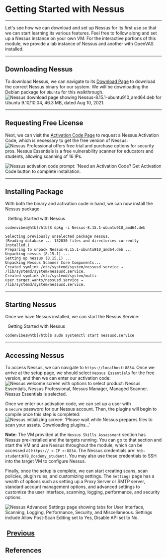 # Getting Started with Nessus

---

Let's see how we can download and set up Nessus for its first use so that we can start learning its various features. Feel free to follow along and set up a Nessus instance on your own VM. For the interactive portions of this module, we provide a lab instance of Nessus and another with OpenVAS installed.

---

## Downloading Nessus

To download Nessus, we can navigate to its [Download Page](https://www.tenable.com/downloads/nessus?loginAttempted=true) to download the correct Nessus binary for our system. We will be downloading the Debian package for `Ubuntu` for this walkthrough. ![Nessus download page showing Nessus-8.15.1-ubuntu910_amd64.deb for Ubuntu 9.10/10.04, 46.3 MB, dated Aug 10, 2021.](https://academy.hackthebox.com/storage/modules/108/openvas/deb.png)

---

## Requesting Free License

Next, we can visit the [Activation Code Page](https://www.tenable.com/products/nessus/activation-code) to request a Nessus Activation Code, which is necessary to get the free version of Nessus: ![Nessus Professional offers free trial and purchase options for security pros. Nessus Essentials is a free vulnerability scanner for educators and students, allowing scanning of 16 IPs.](https://academy.hackthebox.com/storage/modules/108/nessus/register.png)

![Nessus activation code prompt: 'Need an Activation Code? Get Activation Code button to complete installation.](https://academy.hackthebox.com/storage/modules/108/nessus/registrationcode.png)

---

## Installing Package

With both the binary and activation code in hand, we can now install the Nessus package:

  Getting Started with Nessus

```shell-session
codenvibes@htb[/htb]$ dpkg -i Nessus-8.15.1-ubuntu910_amd64.deb

Selecting previously unselected package nessus.
(Reading database ... 132030 files and directories currently installed.)
Preparing to unpack Nessus-8.15.1-ubuntu910_amd64.deb ...
Unpacking nessus (8.15.1) ...
Setting up nessus (8.15.1) ...
Unpacking Nessus Scanner Core Components...
Created symlink /etc/systemd/system/nessusd.service → /lib/systemd/system/nessusd.service.
Created symlink /etc/systemd/system/multi-user.target.wants/nessusd.service → /lib/systemd/system/nessusd.service.
```

---

## Starting Nessus

Once we have Nessus installed, we can start the Nessus Service:

  Getting Started with Nessus

```shell-session
codenvibes@htb[/htb]$ sudo systemctl start nessusd.service
```

---

## Accessing Nessus

To access Nessus, we can navigate to `https://localhost:8834`. Once we arrive at the setup page, we should select `Nessus Essentials` for the free version, and then we can enter our activation code: ![Nessus welcome screen with options to select product: Nessus Essentials, Nessus Professional, Nessus Manager, Managed Scanner. Nessus Essentials is selected.](https://academy.hackthebox.com/storage/modules/108/nessus/essentials.png)

Once we enter our activation code, we can set up a user with a `secure` password for our Nessus account. Then, the plugins will begin to compile once this step is completed: ![Nessus initializing screen: 'Please wait while Nessus prepares files to scan your assets. Downloading plugins...'](https://academy.hackthebox.com/storage/modules/108/nessus/init.png)

**Note:** The VM provided at the `Nessus Skills Assessment` section has Nessus pre-installed and the targets running. You can go to that section and start the VM and use Nessus throughout the module, which can be accessed at `https:// < IP >:8834`. The Nessus credentials are: `htb-student`:`HTB_@cademy_student!`. You may also use these credentials to SSH into the target VM to configure Nessus.

Finally, once the setup is complete, we can start creating scans, scan policies, plugin rules, and customizing settings. The `Settings` page has a wealth of options such as setting up a Proxy Server or SMTP server, standard account management options, and advanced settings to customize the user interface, scanning, logging, performance, and security options.

![Nessus Advanced Settings page showing tabs for User Interface, Scanning, Logging, Performance, Security, and Miscellaneous. Settings include Allow Post-Scan Editing set to Yes, Disable API set to No.](https://academy.hackthebox.com/storage/modules/108/nessus/nessus_settings.png)

 [Previous](https://academy.hackthebox.com/module/108/section/1230)
---

## References

